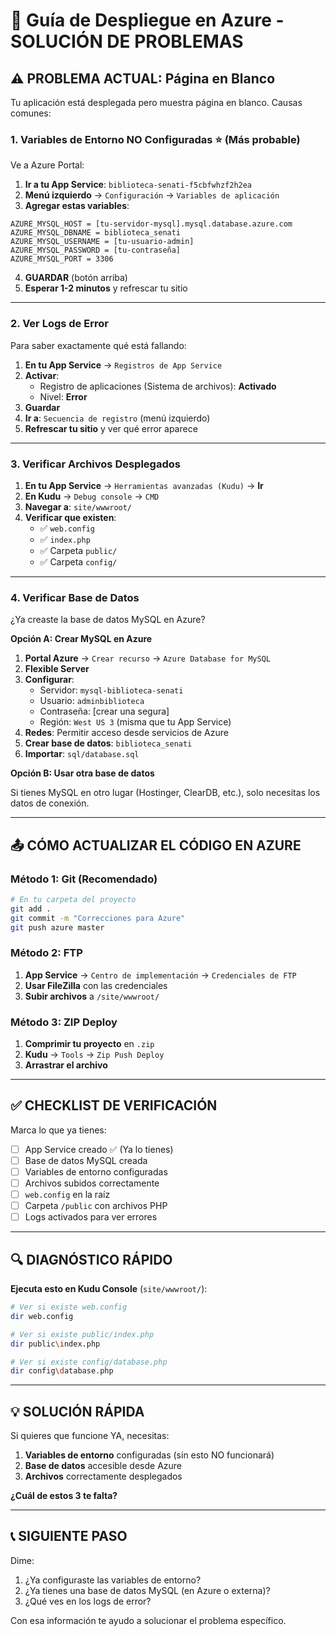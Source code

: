 # 🚀 Guía de Despliegue en Azure - SOLUCIÓN DE PROBLEMAS

## ⚠️ PROBLEMA ACTUAL: Página en Blanco

Tu aplicación está desplegada pero muestra página en blanco. Causas comunes:

### 1. **Variables de Entorno NO Configuradas** ⭐ (Más probable)

Ve a Azure Portal:

1. **Ir a tu App Service**: `biblioteca-senati-f5cbfwhzf2h2ea`
2. **Menú izquierdo** → `Configuración` → `Variables de aplicación`
3. **Agregar estas variables**:

```
AZURE_MYSQL_HOST = [tu-servidor-mysql].mysql.database.azure.com
AZURE_MYSQL_DBNAME = biblioteca_senati
AZURE_MYSQL_USERNAME = [tu-usuario-admin]
AZURE_MYSQL_PASSWORD = [tu-contraseña]
AZURE_MYSQL_PORT = 3306
```

4. **GUARDAR** (botón arriba)
5. **Esperar 1-2 minutos** y refrescar tu sitio

---

### 2. **Ver Logs de Error**

Para saber exactamente qué está fallando:

1. **En tu App Service** → `Registros de App Service`
2. **Activar**:
   - Registro de aplicaciones (Sistema de archivos): **Activado**
   - Nivel: **Error**
3. **Guardar**
4. **Ir a**: `Secuencia de registro` (menú izquierdo)
5. **Refrescar tu sitio** y ver qué error aparece

---

### 3. **Verificar Archivos Desplegados**

1. **En tu App Service** → `Herramientas avanzadas (Kudu)` → **Ir**
2. **En Kudu** → `Debug console` → `CMD`
3. **Navegar a**: `site/wwwroot/`
4. **Verificar que existen**:
   - ✅ `web.config`
   - ✅ `index.php`
   - ✅ Carpeta `public/`
   - ✅ Carpeta `config/`

---

### 4. **Verificar Base de Datos**

¿Ya creaste la base de datos MySQL en Azure?

**Opción A: Crear MySQL en Azure**

1. **Portal Azure** → `Crear recurso` → `Azure Database for MySQL`
2. **Flexible Server**
3. **Configurar**:
   - Servidor: `mysql-biblioteca-senati`
   - Usuario: `adminbiblioteca`
   - Contraseña: [crear una segura]
   - Región: `West US 3` (misma que tu App Service)
4. **Redes**: Permitir acceso desde servicios de Azure
5. **Crear base de datos**: `biblioteca_senati`
6. **Importar**: `sql/database.sql`

**Opción B: Usar otra base de datos**

Si tienes MySQL en otro lugar (Hostinger, ClearDB, etc.), solo necesitas los datos de conexión.

---

## 📤 CÓMO ACTUALIZAR EL CÓDIGO EN AZURE

### Método 1: Git (Recomendado)

```bash
# En tu carpeta del proyecto
git add .
git commit -m "Correcciones para Azure"
git push azure master
```

### Método 2: FTP

1. **App Service** → `Centro de implementación` → `Credenciales de FTP`
2. **Usar FileZilla** con las credenciales
3. **Subir archivos** a `/site/wwwroot/`

### Método 3: ZIP Deploy

1. **Comprimir tu proyecto** en `.zip`
2. **Kudu** → `Tools` → `Zip Push Deploy`
3. **Arrastrar el archivo**

---

## ✅ CHECKLIST DE VERIFICACIÓN

Marca lo que ya tienes:

- [ ] App Service creado ✅ (Ya lo tienes)
- [ ] Base de datos MySQL creada
- [ ] Variables de entorno configuradas
- [ ] Archivos subidos correctamente
- [ ] `web.config` en la raíz
- [ ] Carpeta `/public` con archivos PHP
- [ ] Logs activados para ver errores

---

## 🔍 DIAGNÓSTICO RÁPIDO

**Ejecuta esto en Kudu Console** (`site/wwwroot/`):

```bash
# Ver si existe web.config
dir web.config

# Ver si existe public/index.php
dir public\index.php

# Ver si existe config/database.php
dir config\database.php
```

---

## 💡 SOLUCIÓN RÁPIDA

Si quieres que funcione YA, necesitas:

1. **Variables de entorno** configuradas (sin esto NO funcionará)
2. **Base de datos** accesible desde Azure
3. **Archivos** correctamente desplegados

**¿Cuál de estos 3 te falta?**

---

## 📞 SIGUIENTE PASO

Dime:
1. ¿Ya configuraste las variables de entorno?
2. ¿Ya tienes una base de datos MySQL (en Azure o externa)?
3. ¿Qué ves en los logs de error?

Con esa información te ayudo a solucionar el problema específico.
